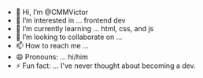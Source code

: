 - 👋 Hi, I’m @CMMVictor
- 👀 I’m interested in ... frontend dev
- 🌱 I’m currently learning ... html, css, and js
- 💞️ I’m looking to collaborate on ...
- 📫 How to reach me ...
- 😄 Pronouns: ... hi/him
- ⚡ Fun fact: ... I've never thought about becoming a dev.

<!---
CMMVictor/CMMVictor is a ✨ special ✨ repository because its `README.md` (this file) appears on your GitHub profile.
You can click the Preview link to take a look at your changes.
--->
